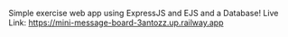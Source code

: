 Simple exercise web app using ExpressJS and EJS and a Database!
Live Link: https://mini-message-board-3antozz.up.railway.app